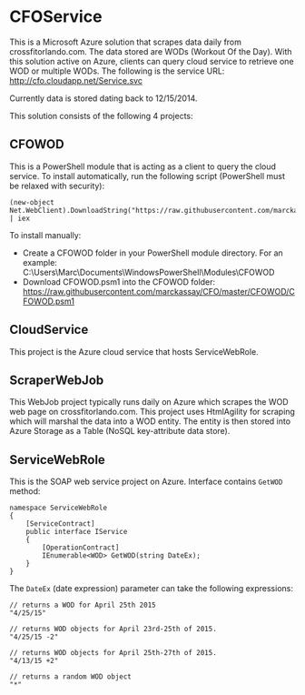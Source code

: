# CFOService
This is a Microsoft Azure solution that scrapes data daily from crossfitorlando.com.  The data stored are WODs (Workout Of the Day).  With this solution active on Azure, clients can query cloud service to retrieve one WOD or multiple WODs.  The following is the service URL: http://cfo.cloudapp.net/Service.svc

Currently data is stored dating back to 12/15/2014.

This solution consists of the following 4 projects:
## CFOWOD
This is a PowerShell module that is acting as a client to query the cloud service.  To install automatically, run the following script (PowerShell must be relaxed with security):

	(new-object Net.WebClient).DownloadString("https://raw.githubusercontent.com/marckassay/CFO/master/CFOWOD/CFOWOD.ps1") | iex

To install manually:
* Create a CFOWOD folder in your PowerShell module directory.  For an example: C:\Users\Marc\Documents\WindowsPowerShell\Modules\CFOWOD 
* Download CFOWOD.psm1 into the CFOWOD folder: https://raw.githubusercontent.com/marckassay/CFO/master/CFOWOD/CFOWOD.psm1

## CloudService
This project is the Azure cloud service that hosts ServiceWebRole.

## ScraperWebJob
This WebJob project typically runs daily on Azure which scrapes the WOD web page on crossfitorlando.com.  This project uses HtmlAgility for scraping which will marshal the data into a WOD entity.  The entity is then stored into Azure Storage as a Table (NoSQL key-attribute data store). 

## ServiceWebRole
This is the SOAP web service project on Azure.  Interface contains `GetWOD` method:
	
	namespace ServiceWebRole
	{
		[ServiceContract]
		public interface IService
		{
			[OperationContract]
			IEnumerable<WOD> GetWOD(string DateEx);
		}
	}
	
	
The `DateEx` (date expression) parameter can take the following expressions:
	
	// returns a WOD for April 25th 2015
	"4/25/15"

	// returns WOD objects for April 23rd-25th of 2015.  
	"4/25/15 -2"

	// returns WOD objects for April 25th-27th of 2015. 
	"4/13/15 +2"

	// returns a random WOD object 
	"*"
